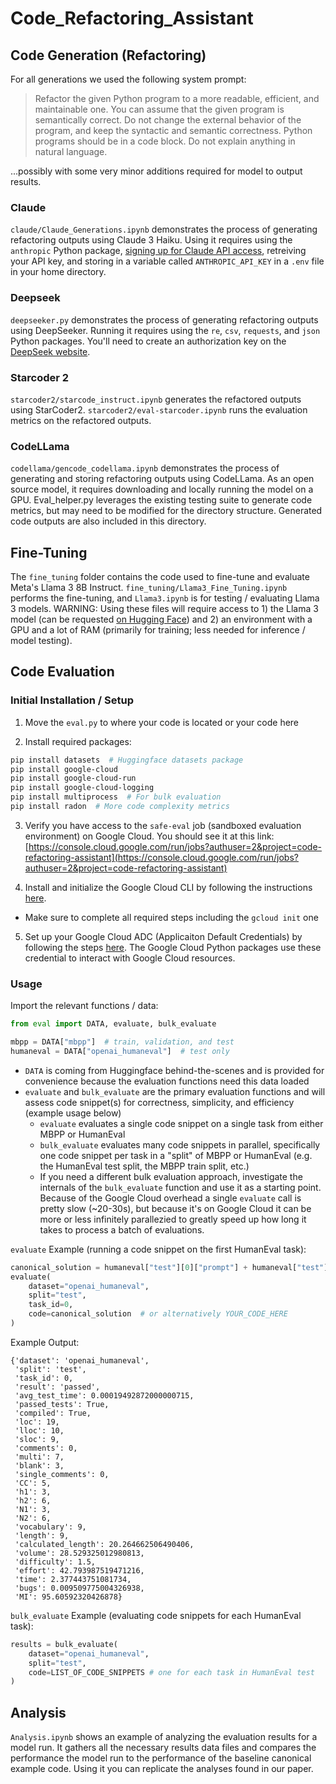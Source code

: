 # Code_Refactoring_Assistant

## Code Generation (Refactoring)

For all generations we used the following system prompt:

> Refactor the given Python program to a more readable, efficient, and maintainable one. You can assume that the given program is semantically correct. Do not change the external behavior of the program, and keep the syntactic and semantic correctness. Python programs should be in a code block. Do not explain anything in natural language.

...possibly with some very minor additions required for model to output results.

### Claude

`claude/Claude_Generations.ipynb` demonstrates the process of generating refactoring outputs using Claude 3 Haiku. Using it requires using the `anthropic` Python package, [signing up for Claude API access](https://console.anthropic.com/), retreiving your API key, and storing in a variable called `ANTHROPIC_API_KEY` in a `.env` file in your home directory.

### Deepseek

`deepseeker.py` demonstrates the process of generating refactoring outputs using DeepSeeker. Running it requires using the `re`, `csv`, `requests`, and `json` Python packages. You'll need to create an authorization key on the [DeepSeek website](https://platform.deepseek.com/sign_in).

### Starcoder 2

`starcoder2/starcode_instruct.ipynb` generates the refactored outputs using StarCoder2. `starcoder2/eval-starcoder.ipynb` runs the evaluation metrics on the refactored outputs. 

### CodeLLama
`codellama/gencode_codellama.ipynb` demonstrates the process of generating and storing refactoring outputs using CodeLLama. As an open source model, it requires downloading and locally running the model on a GPU. Eval_helper.py leverages the existing testing suite to generate code metrics, but may need to be modified for the directory structure. Generated code outputs are also included in this directory.

## Fine-Tuning

The `fine_tuning` folder contains the code used to fine-tune and evaluate Meta's Llama 3 8B Instruct. `fine_tuning/Llama3_Fine_Tuning.ipynb` performs the fine-tuning, and `Llama3.ipynb` is for testing / evaluating Llama 3 models. WARNING: Using these files will require access to 1) the Llama 3 model (can be requested [on Hugging Face](https://huggingface.co/meta-llama/Meta-Llama-3-8B-Instruct)) and 2) an environment with a GPU and a lot of RAM (primarily for training; less needed for inference / model testing).

## Code Evaluation

### Initial Installation / Setup

1. Move the `eval.py` to where your code is located or your code here

2. Install required packages:

```bash
pip install datasets  # Huggingface datasets package
pip install google-cloud
pip install google-cloud-run
pip install google-cloud-logging
pip install multiprocess  # For bulk evaluation
pip install radon  # More code complexity metrics
```

3. Verify you have access to the `safe-eval` job (sandboxed evaluation environment) on Google Cloud. You should see it at this link: [https://console.cloud.google.com/run/jobs?authuser=2&project=code-refactoring-assistant](https://console.cloud.google.com/run/jobs?authuser=2&project=code-refactoring-assistant)

4. Install and initialize the Google Cloud CLI by following the instructions [here](https://cloud.google.com/sdk/docs/install).
  - Make sure to complete all required steps including the `gcloud init` one

5. Set up your Google Cloud ADC (Applicaiton Default Credentials) by following the steps [here](https://cloud.google.com/docs/authentication/provide-credentials-adc#google-idp). The Google Cloud Python packages use these credential to interact with Google Cloud resources.


### Usage

Import the relevant functions / data:

```python
from eval import DATA, evaluate, bulk_evaluate

mbpp = DATA["mbpp"]  # train, validation, and test
humaneval = DATA["openai_humaneval"]  # test only
```
 - `DATA` is coming from Huggingface behind-the-scenes and is provided for convenience because the evaluation functions need this data loaded
 - `evaluate` and `bulk_evaluate` are the primary evaluation functions and will assess code snippet(s) for correctness, simplicity, and efficiency (example usage below)
   - `evaluate` evaluates a single code snippet on a single task from either MBPP or HumanEval
   - `bulk_evaluate` evaluates many code snippets in parallel, specifically one code snippet per task in a "split" of MBPP or HumanEval (e.g. the HumanEval test split, the MBPP train split, etc.)
   - If you need a different bulk evaluation approach, investigate the internals of the `bulk_evaluate` function and use it as a starting point. Because of the Google Cloud overhead a single `evaluate` call is pretty slow (~20-30s), but because it's on Google Cloud it can be more or less infinitely parallezied to greatly speed up how long it takes to process a batch of evaluations.

`evaluate` Example (running a code snippet on the first HumanEval task):

```python
canonical_solution = humaneval["test"][0]["prompt"] + humaneval["test"][0]["canonical_solution"]
evaluate(
    dataset="openai_humaneval",
    split="test",
    task_id=0,
    code=canonical_solution  # or alternatively YOUR_CODE_HERE
)
```

Example Output:

```
{'dataset': 'openai_humaneval',
 'split': 'test',
 'task_id': 0,
 'result': 'passed',
 'avg_test_time': 0.00019492872000000715,
 'passed_tests': True,
 'compiled': True,
 'loc': 19,
 'lloc': 10,
 'sloc': 9,
 'comments': 0,
 'multi': 7,
 'blank': 3,
 'single_comments': 0,
 'CC': 5,
 'h1': 3,
 'h2': 6,
 'N1': 3,
 'N2': 6,
 'vocabulary': 9,
 'length': 9,
 'calculated_length': 20.264662506490406,
 'volume': 28.529325012980813,
 'difficulty': 1.5,
 'effort': 42.793987519471216,
 'time': 2.377443751081734,
 'bugs': 0.009509775004326938,
 'MI': 95.60592320426878}
```

`bulk_evaluate` Example (evaluating code snippets for each HumanEval task):

```python
results = bulk_evaluate(
    dataset="openai_humaneval",
    split="test",
    code=LIST_OF_CODE_SNIPPETS # one for each task in HumanEval test
)
```

## Analysis

`Analysis.ipynb` shows an example of analyzing the evaluation results for a model run. It gathers all the necessary results data files and compares the performance the model run to 
the performance of the baseline canonical example code. Using it you can replicate the analyses found in our paper.

